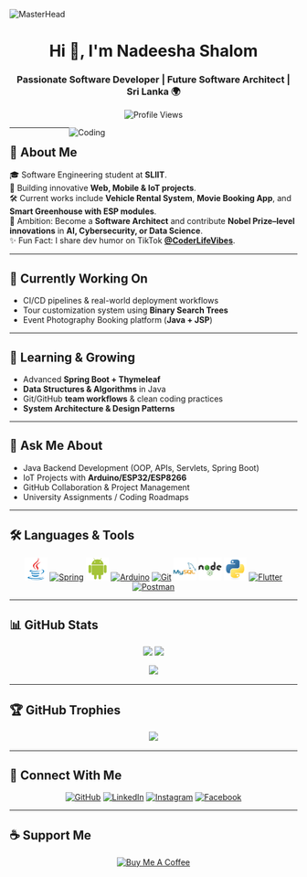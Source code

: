 ![MasterHead](https://camo.githubusercontent.com/c4a36e4d785abf0d18994460af182ce55df8155200dfe51bb0c9ea3b00cf194c/68747470733a2f2f696e646f616e616c79746963612e636f6d2f7374617469632f696d616765732f62616e6e6572722e676966)

<h1 align="center">Hi 👋, I'm Nadeesha Shalom</h1>
<h3 align="center">Passionate Software Developer | Future Software Architect | Sri Lanka 🌍</h3>

<p align="center">
  <img src="https://komarev.com/ghpvc/?username=Nadeesha-D-Shalom&label=Profile%20Views&color=0e75b6&style=flat" alt="Profile Views" />
</p>

<img align="right" alt="Coding" width="400" src="https://camo.githubusercontent.com/2366b34bb903c09617990fb5fff4622f3e941349e846ddb7e73df872a9d21233/68747470733a2f2f63646e2e6472696262626c652e636f6d2f75736572732f3733303730332f73637265656e73686f74732f363538313234332f6176656e746f2e676966">

---

## 💫 About Me
🎓 Software Engineering student at **SLIIT**.  
🚀 Building innovative **Web, Mobile & IoT projects**.  
🛠️ Current works include **Vehicle Rental System**, **Movie Booking App**, and **Smart Greenhouse with ESP modules**.  
🎯 Ambition: Become a **Software Architect** and contribute **Nobel Prize–level innovations** in **AI, Cybersecurity, or Data Science**.  
✨ Fun Fact: I share dev humor on TikTok **[@CoderLifeVibes](https://www.tiktok.com/@coderlifevibes)**.  

---

## 🔭 Currently Working On
- CI/CD pipelines & real-world deployment workflows  
- Tour customization system using **Binary Search Trees**  
- Event Photography Booking platform (**Java + JSP**)  

---

## 🌱 Learning & Growing
- Advanced **Spring Boot + Thymeleaf**  
- **Data Structures & Algorithms** in Java  
- Git/GitHub **team workflows** & clean coding practices  
- **System Architecture & Design Patterns**  

---

## 💬 Ask Me About
- Java Backend Development (OOP, APIs, Servlets, Spring Boot)  
- IoT Projects with **Arduino/ESP32/ESP8266**  
- GitHub Collaboration & Project Management  
- University Assignments / Coding Roadmaps  

---

## 🛠️ Languages & Tools
<p align="center">
  <a href="https://www.java.com"><img src="https://raw.githubusercontent.com/devicons/devicon/master/icons/java/java-original.svg" alt="Java" width="40" height="40"/></a>
  <a href="https://spring.io/"><img src="https://www.vectorlogo.zone/logos/springio/springio-icon.svg" alt="Spring" width="40" height="40"/></a>
  <a href="https://developer.android.com"><img src="https://raw.githubusercontent.com/devicons/devicon/master/icons/android/android-original.svg" alt="Android" width="40" height="40"/></a>
  <a href="https://www.arduino.cc/"><img src="https://cdn.worldvectorlogo.com/logos/arduino-1.svg" alt="Arduino" width="40" height="40"/></a>
  <a href="https://git-scm.com/"><img src="https://www.vectorlogo.zone/logos/git-scm/git-scm-icon.svg" alt="Git" width="40" height="40"/></a>
  <a href="https://www.mysql.com/"><img src="https://raw.githubusercontent.com/devicons/devicon/master/icons/mysql/mysql-original-wordmark.svg" alt="MySQL" width="40" height="40"/></a>
  <a href="https://nodejs.org/"><img src="https://raw.githubusercontent.com/devicons/devicon/master/icons/nodejs/nodejs-original-wordmark.svg" alt="NodeJS" width="40" height="40"/></a>
  <a href="https://www.python.org"><img src="https://raw.githubusercontent.com/devicons/devicon/master/icons/python/python-original.svg" alt="Python" width="40" height="40"/></a>
  <a href="https://flutter.dev"><img src="https://www.vectorlogo.zone/logos/flutterio/flutterio-icon.svg" alt="Flutter" width="40" height="40"/></a>
  <a href="https://www.postman.com/"><img src="https://www.vectorlogo.zone/logos/getpostman/getpostman-icon.svg" alt="Postman" width="40" height="40"/></a>
</p>

---

## 📊 GitHub Stats
<p align="center">
  <img src="https://github-readme-stats.vercel.app/api?username=Nadeesha-D-Shalom&theme=dark&hide_border=false&show_icons=true" height="180"/>
  <img src="https://nirzak-streak-stats.vercel.app/?user=Nadeesha-D-Shalom&theme=dark&hide_border=false" height="180"/>
</p>

<p align="center">
  <img src="https://github-readme-stats.vercel.app/api/top-langs/?username=Nadeesha-D-Shalom&theme=dark&hide_border=false&layout=compact" height="150"/>
</p>

---

## 🏆 GitHub Trophies
<p align="center">
  <img src="https://github-profile-trophy.vercel.app/?username=Nadeesha-D-Shalom&theme=radical&no-frame=false&no-bg=true&margin-w=4"/>
</p>

---

## 🤝 Connect With Me
<p align="center">
  <a href="https://github.com/Nadeesha-D-Shalom"><img src="https://cdn.jsdelivr.net/gh/devicons/devicon/icons/github/github-original.svg" alt="GitHub" width="40"/></a>
  <a href="https://www.linkedin.com/in/nadeesha-shalom-a5a2a4251/"><img src="https://cdn.jsdelivr.net/gh/devicons/devicon/icons/linkedin/linkedin-original.svg" alt="LinkedIn" width="40"/></a>
  <a href="https://www.instagram.com/nadeesha_d_shalom"><img src="https://cdn.jsdelivr.net/gh/devicons/devicon/icons/instagram/instagram-original.svg" alt="Instagram" width="40"/></a>
  <a href="https://www.facebook.com/profile.php?id=100009164177872"><img src="https://cdn.jsdelivr.net/gh/devicons/devicon/icons/facebook/facebook-original.svg" alt="Facebook" width="40"/></a>
</p>

---

## ☕ Support Me
<p align="center">
  <a href="https://buymeacoffee.com/nadeeshashalom">
    <img src="https://cdn.buymeacoffee.com/buttons/v2/default-yellow.png" height="50" width="210" alt="Buy Me A Coffee"/>
  </a>
</p>
